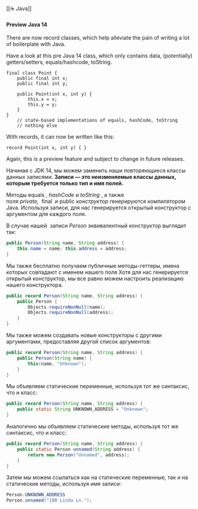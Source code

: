 [[☕️ Java]] 
#### Preview Java 14
 There are now record classes, which help alleviate the pain of writing a lot of boilerplate with Java.

Have a look at this pre Java 14 class, which only contains data, (potentially) getters/setters, equals/hashcode, toString.

```
final class Point {
    public final int x;
    public final int y;

    public Point(int x, int y) {
        this.x = x;
        this.y = y;
    }
}
    // state-based implementations of equals, hashCode, toString
    // nothing else
```

With records, it can now be written like this:

```
record Point(int x, int y) { }
```

Again, this is a preview feature and subject to change in future releases.

Начиная с JDK 14, мы можем заменить наши повторяющиеся классы данных записями. **Записи — это неизменяемые классы данных, которым требуется только тип и имя полей.**

Методы equals _,_ _hashCode_ и _toString_ , а также поля _private,_  final  _и_ public _конструктор_ генерируются компилятором Java.
Используя записи, для нас генерируется открытый конструктор с аргументом для каждого поля.

В случае нашей  записи _Person_ эквивалентный конструктор выглядит так:
```java
public Person(String name, String address) {
	this.name = name; this.address = address; 
}
```
Мы также бесплатно получаем публичные методы-геттеры, имена которых совпадают с именем нашего поля
Хотя для нас генерируется открытый конструктор, мы все равно можем настроить реализацию нашего конструктора.

```java
public record Person(String name, String address) {
    public Person {
        Objects.requireNonNull(name);
        Objects.requireNonNull(address);
    }
}
```

Мы также можем создавать новые конструкторы с другими аргументами, предоставляя другой список аргументов:

```java
public record Person(String name, String address) {
    public Person(String name) {
        this(name, "Unknown");
    }
}
```

Мы объявляем статические переменные, используя тот же синтаксис, что и класс:

```java
public record Person(String name, String address) {
    public static String UNKNOWN_ADDRESS = "Unknown";
}
```

Аналогично мы объявляем статические методы, используя тот же синтаксис, что и класс:

```java
public record Person(String name, String address) {
    public static Person unnamed(String address) {
        return new Person("Unnamed", address);
    }
}
```

Затем мы можем ссылаться как на статические переменные, так и на статические методы, используя имя записи:

```java
Person.UNKNOWN_ADDRESS
Person.unnamed("100 Linda Ln.");
```

